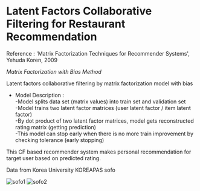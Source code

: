 # Latent Factors Collaborative Filtering for Restaurant Recommendation

Reference : 'Matrix Factorization Techniques for Recommender Systems', Yehuda Koren, 2009

*Matrix Factorization with Bias Method*  

Latent factors collaborative filtering by matrix factorization model with bias  
  * Model Description :  
  -Model splits data set (matrix values) into train set and validation set  
  -Model trains two latent factor matrices (user latent factor / item latent factor)   
  -By dot product of two latent factor matrices, model gets reconstructed rating matrix (getting prediction)  
  -This model can stop early when there is no more train improvement by checking tolerance (early stopping)  
  
This CF based recommender system makes personal recommendation for target user based on predicted rating.    

Data from Korea University KOREAPAS sofo

![sofo1](https://user-images.githubusercontent.com/20104945/91419468-65d9e400-e88e-11ea-984e-a5363171cba7.jpg)
![sofo2](https://user-images.githubusercontent.com/20104945/91419473-670b1100-e88e-11ea-81b0-e7168199158d.jpg)

